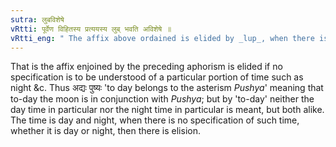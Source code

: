```yaml
---
sutra: लुबविशेषे
vRtti: पूर्वेण विहितस्य प्रत्ययस्य लुब् भवति अविशेषे ॥
vRtti_eng: " The affix above ordained is elided by _lup_, when there is no specification."
---
```

That is the affix enjoined by the preceding aphorism is elided if no specification is to be understood of a particular portion of time such as night &c. Thus अद्यः पुष्यः 'to day belongs to the asterism _Pushya_' meaning that to-day the moon is in conjunction with _Pushya_; but by 'to-day' neither the day time in particular nor the night time in particular is meant, but both alike. The time is day and night, when there is no specification of such time, whether it is day or night, then there is elision.
